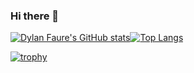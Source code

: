 ### Hi there 👋

[![Dylan Faure's GitHub stats](https://github-readme-stats.vercel.app/api?username=DylanFaure&show_icons=true&count_private=true&theme=colorblind)](https://github.com/anuraghazra/github-readme-stats)[![Top Langs](https://github-readme-stats.vercel.app/api/top-langs/?username=DylanFaure&theme=colorblind)](https://github.com/anuraghazra/github-readme-stats)

[![trophy](https://github-profile-trophy.vercel.app/?username=DylanFaure&theme=colorblind)](https://github.com/ryo-ma/github-profile-trophy)

<!--
**DylanFaure/DylanFaure** is a ✨ _special_ ✨ repository because its `README.md` (this file) appears on your GitHub profile.

Here are some ideas to get you started:

- 🔭 I’m currently working on ...
- 🌱 I’m currently learning ...
- 👯 I’m looking to collaborate on ...
- 🤔 I’m looking for help with ...
- 💬 Ask me about ...
- 📫 How to reach me: ...
- 😄 Pronouns: ...
- ⚡ Fun fact: ...
-->
